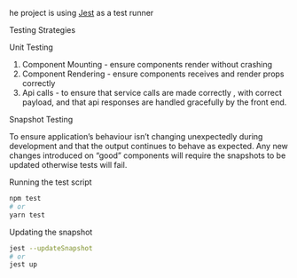 he project is using [Jest](https://jestjs.io/) as a test runner


Testing Strategies

Unit Testing
  1. Component Mounting - ensure components render without crashing
  2. Component Rendering - ensure components receives and render props correctly
  3. Api calls - to ensure that service calls are made correctly , with correct payload, and that api responses are handled gracefully by the front end.
 
 
Snapshot Testing

To ensure application’s behaviour isn’t changing unexpectedly during development and that the output continues to behave as expected. Any new changes  introduced on “good” components will require the snapshots to be updated otherwise tests will fail.

Running the test script

  ```bash
npm test
# or
yarn test
```

Updating the snapshot

  ```bash
jest --updateSnapshot
# or
jest up
```
